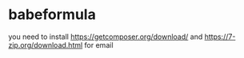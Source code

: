 # babeformula

you need to install https://getcomposer.org/download/ and https://7-zip.org/download.html for email
